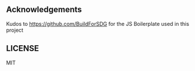 ## Acknowledgements
Kudos to https://github.com/BuildForSDG for the JS Boilerplate used in this project

## LICENSE
MIT

